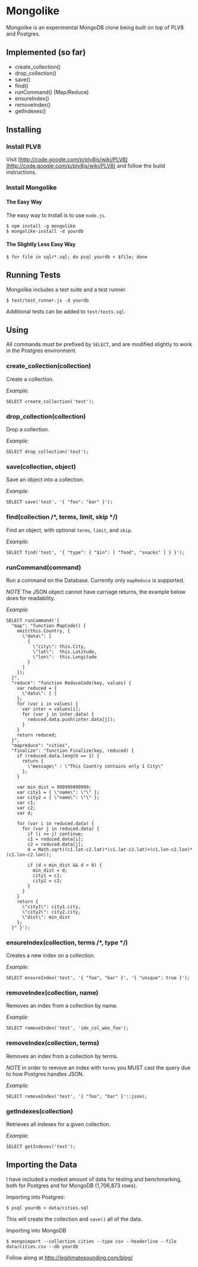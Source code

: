 # Mongolike

Mongolike is an experimental MongoDB clone being built on top of PLV8 and Postgres.

## Implemented (so far)

* create_collection()
* drop_collection()
* save()
* find()
* runCommand() (Map/Reduce)
* ensureIndex()
* removeIndex()
* getIndexes()

## Installing

### Install PLV8

Visit [http://code.google.com/p/plv8js/wiki/PLV8](http://code.google.com/p/plv8js/wiki/PLV8) and follow the build instructions.

### Install Mongolike

#### The Easy Way

The easy way to install is to use `node.js`.

    $ npm install -g mongolike
    $ mongolike-install -d yourdb

#### The Slightly Less Easy Way

    $ for file in sql/*.sql; do psql yourdb < $file; done

## Running Tests

Mongolike includes a test suite and a test runner.

    $ test/test_runner.js -d yourdb

Additional tests can be added to `test/tests.sql`.

## Using

All commands must be prefixed by `SELECT`, and are modified slightly to work in the Postgres environment.

### create_collection(collection)

Create a collection.

_Example:_

    SELECT create_collection('test');

### drop_collection(collection)

Drop a collection.

_Example:_

    SELECT drop_collection('test');

### save(collection, object)

Save an object into a collection.

_Example:_

    SELECT save('test', '{ "foo": "bar" }');

### find(collection /*, terms, limit, skip */)

Find an object, with optional `terms`, `limit`, and `skip`.

_Example:_

    SELECT find('test', '{ "type": { "$in": [ "food", "snacks" ] } }');

### runCommand(command)

Run a command on the Database.  Currently only `mapReduce` is supported.

*NOTE* The JSON object cannot have carriage returns, the example below does for readability.

_Example:_

    SELECT runCommand('{
      "map": "function MapCode() {
        emit(this.Country, {
          \"data\": [
            {
              \"city\": this.City, 
              \"lat\":  this.Latitude, 
              \"lon\":  this.Longitude
            }
          ]
        });
      }",
      "reduce": "function ReduceCode(key, values) {
        var reduced = {
          \"data\": [ ]
        };
        for (var i in values) {
          var inter = values[i];
          for (var j in inter.data) {
            reduced.data.push(inter.data[j]);
          }
        }
        return reduced;
      }",
      "mapreduce": "cities",
      "finalize": "function Finalize(key, reduced) {
        if (reduced.data.length == 1) {
          return {
            \"message\" : \"This Country contains only 1 City\"
          };
        }
    
        var min_dist = 999999999999;
        var city1 = { \"name\": \"\" };
        var city2 = { \"name\": \"\" };
        var c1;
        var c2;
        var d;
    
        for (var i in reduced.data) {
          for (var j in reduced.data) {
            if (i >= j) continue;
            c1 = reduced.data[i];
            c2 = reduced.data[j];
            d = Math.sqrt((c1.lat-c2.lat)*(c1.lat-c2.lat)+(c1.lon-c2.lon)*(c1.lon-c2.lon));
    
            if (d < min_dist && d > 0) {
              min_dist = d;
              city1 = c1;
              city2 = c2;
            }
          }
        }
        return {
          \"city1\": city1.city,
          \"city2\": city2.city,
          \"dist\": min_dist
        };
      }" }');

### ensureIndex(collection, terms /*, type */)

Creates a new index on a collection.

_Example:_

    SELECT ensureIndex('test', '{ "foo", "bar" }', '{ "unique": true }');

### removeIndex(collection, name)

Removes an index from a collection by name.

_Example:_

    SELECT removeIndex('test', 'idx_col_woo_foo');

### removeIndex(collection, terms)

Removes an index from a collection by terms.

*NOTE* in order to remove an index with `terms` you MUST cast the query due to how Postgres handles JSON.

_Example:_

    SELECT removeIndex('test', '{ "foo", "bar" }'::json);

### getIndexes(collection)

Retrieves all indexes for a given collection.

_Example:_

    SELECT getIndexes('test');

## Importing the Data

I have included a modest amount of data for testing and benchmarking, both for Postgres and for MongoDB (1,706,873 rows).

Importing into Postgres:

    $ psql yourdb < data/cities.sql

This will create the collection and `save()` all of the data.

Importing into MongoDB

    $ mongoimport --collection cities --type csv --headerline --file data/cities.csv --db yourdb


Follow along at http://legitimatesounding.com/blog/
